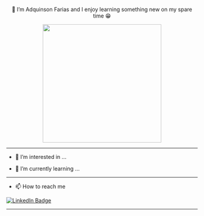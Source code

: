 <p align="center">👋 I’m Adquinson Farias and I enjoy learning something new on my spare time 😁</p>

<p align="center">

</p>

<div align="center">
  <img src="https://user-images.githubusercontent.com/15015274/181688527-284eab54-b9c0-4317-bd83-3f65fd8e0db9.png"  width="312" height="312">
</div>

<!---
Source:
   ![programmer](https://user-images.githubusercontent.com/15015274/181688527-284eab54-b9c0-4317-bd83-3f65fd8e0db9.png)
<a href="https://www.flaticon.com/free-stickers/computer" title="computer stickers">Computer stickers created by MEDZ - Flaticon</a>
--->

---
- 👀 I’m interested in ...






- 🌱 I’m currently learning ...



---
- 📫 How to reach me


<div id="badges">
  <a href="https://www.linkedin.com/in/adquinson-farias-154556162">
  <img src="https://img.shields.io/badge/Adquinson Farias-informational?logo=linkedin&logoColor=white&logoWidth=25" alt="LinkedIn Badge"/>
    </a>
</div>


---


<!---
dafarias/dafarias is a ✨ special ✨ repository because its `README.md` (this file) appears on your GitHub profile.
You can click the Preview link to take a look at your changes.
--->

